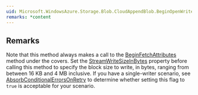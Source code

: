 ```yaml
---  
uid: Microsoft.WindowsAzure.Storage.Blob.CloudAppendBlob.BeginOpenWrite(System.Boolean,Microsoft.WindowsAzure.Storage.AccessCondition,Microsoft.WindowsAzure.Storage.Blob.BlobRequestOptions,Microsoft.WindowsAzure.Storage.OperationContext,System.AsyncCallback,System.Object)  
remarks: *content  
---  
```

  
## Remarks  
 Note that this method always makes a call to the [BeginFetchAttributes](assetId:///M:Microsoft.WindowsAzure.Storage.Blob.CloudBlob.BeginFetchAttributes(Microsoft.WindowsAzure.Storage.AccessCondition,Microsoft.WindowsAzure.Storage.Blob.BlobRequestOptions,Microsoft.WindowsAzure.Storage.OperationContext,System.AsyncCallback,System.Object)?qualifyHint=False&autoUpgrade=True) method under the covers.             Set the [StreamWriteSizeInBytes](assetId:///P:Microsoft.WindowsAzure.Storage.Blob.CloudAppendBlob.StreamWriteSizeInBytes?qualifyHint=False&autoUpgrade=True) property before calling this method to specify the block size to write, in bytes,              ranging from between 16 KB and 4 MB inclusive.             If you have a single-writer scenario, see [AbsorbConditionalErrorsOnRetry](assetId:///P:Microsoft.WindowsAzure.Storage.Blob.BlobRequestOptions.AbsorbConditionalErrorsOnRetry?qualifyHint=False&autoUpgrade=True) to determine whether setting this flag to `true` is acceptable for your scenario.